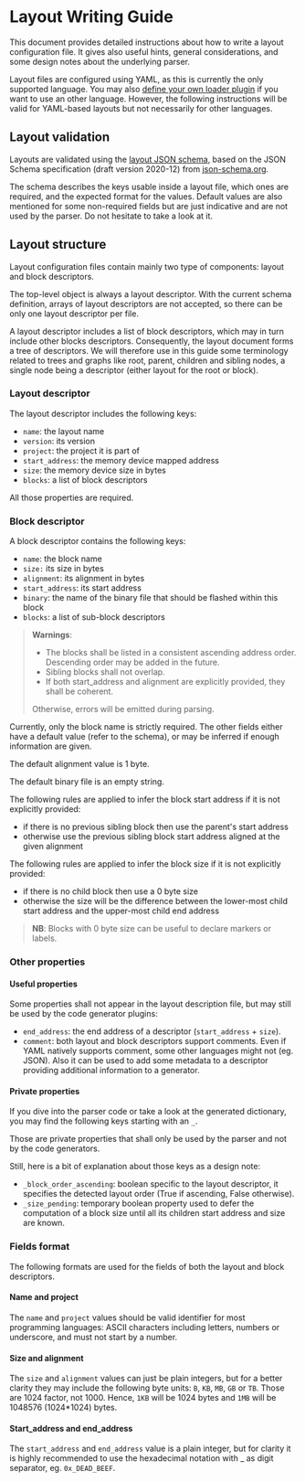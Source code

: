 # Layout Writing Guide

This document provides detailed instructions about how to write a layout
configuration file.
It gives also useful hints, general considerations, and some design notes about
the underlying parser.

Layout files are configured using YAML, as this is currently the only supported
language.
You may also [define your own loader plugin](./Plugin-Loader-Writing-Guide.md)
if you want to use an other language.
However, the following instructions will be valid for YAML-based layouts
but not necessarily for other languages.


## Layout validation

Layouts are validated using the
[layout JSON schema](../src/layoutgen/layout_schema.json),
based on the JSON Schema specification (draft version 2020-12) from
[json-schema.org](https://json-schema.org/).

The schema describes the keys usable inside a layout file, which ones are
required, and the expected format for the values. Default values are also
mentioned for some non-required fields but are just indicative and are not
used by the parser. Do not hesitate to take a look at it.


## Layout structure

Layout configuration files contain mainly two type of components: layout and
block descriptors.

The top-level object is always a layout descriptor.
With the current schema definition, arrays of layout descriptors are not
accepted, so there can be only one layout descriptor per file.

A layout descriptor includes a list of block descriptors, which may in turn
include other blocks descriptors. Consequently, the layout document forms a
tree of descriptors. We will therefore use in this guide some terminology
related to trees and graphs like root, parent, children and sibling nodes, a
single node being a descriptor (either layout for the root or block).


### Layout descriptor

The layout descriptor includes the following keys:
- `name`: the layout name
- `version`: its version
- `project`: the project it is part of
- `start_address`: the memory device mapped address
- `size`: the memory device size in bytes
- `blocks`: a list of block descriptors

All those properties are required.


### Block descriptor

A block descriptor contains the following keys:
- `name`: the block name
- `size:` its size in bytes
- `alignment`: its alignment in bytes
- `start_address`: its start address
- `binary`: the name of the binary file that should be flashed within this
    block
- `blocks`: a list of sub-block descriptors

> **Warnings**:
> - The blocks shall be listed in a consistent ascending address order.
>   Descending order may be added in the future.
> - Sibling blocks shall not overlap.
> - If both start_address and alignment are explicitly provided, they shall be
>   coherent.
>
> Otherwise, errors will be emitted during parsing.

Currently, only the block name is strictly required. The other fields either
have a default value (refer to the schema), or may be inferred if enough
information are given.

The default alignment value is 1 byte.

The default binary file is an empty string.

The following rules are applied to infer the block start address if it is not
explicitly provided:
- if there is no previous sibling block then use the parent's start address
- otherwise use the previous sibling block start address aligned at the given
  alignment

The following rules are applied to infer the block size if it is not explicitly
provided:
- if there is no child block then use a 0 byte size
- otherwise the size will be the difference between the lower-most child start
  address and the upper-most child end address

> **NB**: Blocks with 0 byte size can be useful to declare markers or labels.


### Other properties

#### Useful properties

Some properties shall not appear in the layout description file, but may still
be used by the code generator plugins:
- `end_address`: the end address of a descriptor (`start_address` + `size`).
- `comment`: both layout and block descriptors support comments. Even if YAML
  natively supports comment, some other languages might not (eg. JSON). Also it
  can be used to add some metadata to a descriptor providing additional
  information to a generator.

#### Private properties

If you dive into the parser code or take a look at the generated dictionary,
you may find the following keys starting with an `_`.

Those are private properties that shall only be used by the parser and not by
the code generators.

Still, here is a bit of explanation about those keys as a design note:
- `_block_order_ascending`: boolean specific to the layout descriptor,
  it specifies the detected layout order (True if ascending, False otherwise).
- `_size_pending`: temporary boolean property used to defer the computation of a
  block size until all its children start address and size are known.


### Fields format

The following formats are used for the fields of both the layout and block
descriptors.

#### Name and project

The `name` and `project` values should be valid identifier for most
programming languages: ASCII characters including letters, numbers or
underscore, and must not start by a number.

#### Size and alignment

The `size` and `alignment` values can just be plain integers, but for a better
clarity they may include the following byte units: `B`, `KB`, `MB`, `GB` or
`TB`. Those are 1024 factor, not 1000. Hence, `1KB` will be 1024 bytes and `1MB`
will be 1048576 (1024*1024) bytes.

#### Start_address and end_address

The `start_address` and `end_address` value is a plain integer, but for clarity
it is highly recommended to use the hexadecimal notation with _ as digit
separator, eg. `0x_DEAD_BEEF`.
